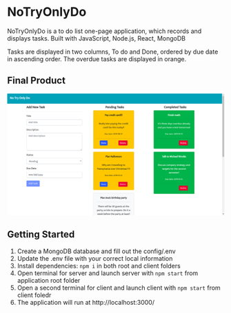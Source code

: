 # NoTryOnlyDo

NoTryOnlyDo is a to do list one-page application, which records and displays tasks.
Built with JavaScript, Node.js, React, MongoDB

Tasks are displayed in two columns, To do and Done, ordered by due date in ascending order. The overdue tasks are displayed in orange.

## Final Product

!["Screenshot of NoTryOnlyDo home page"](https://github.com/geoerika/NoTryOnlyDo/blob/master/docs/Screenshot%20for%20NoTryOnlyDo%20home%20page.png)

## Getting Started

1. Create a MongoDB database and fill out the config/.env
2. Update the .env file with your correct local information
3. Install dependencies: `npm i` in both root and client folders
4. Open terminal for server and launch server with `npm start` from application root folder
5. Open a second terminal for client and launch client with `npm start` from client foledr
6. The application will run at http://localhost:3000/
